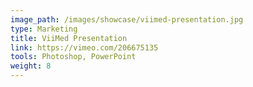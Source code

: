 ```yaml
---
image_path: /images/showcase/viimed-presentation.jpg
type: Marketing
title: ViiMed Presentation
link: https://vimeo.com/206675135
tools: Photoshop, PowerPoint
weight: 8
---
```

